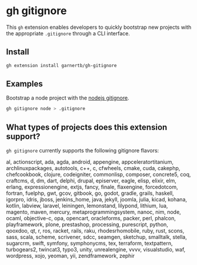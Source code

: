 # gh gitignore

This `gh` extension enables developers to quickly bootstrap new projects with the appropriate `.gitignore` through a CLI interface.

## Install

```bash
gh extension install garnertb/gh-gitignore
```

## Examples

Bootstrap a node project with the [nodejs gitignore](https://github.com/github/gitignore/blob/main/Node.gitignore).

```bash
gh gitignore node > .gitignore
```

## What types of projects does this extension support?

`gh gitignore` currently supports the following gitignore flavors:

al, actionscript, ada, agda, android, appengine, appceleratortitanium, archlinuxpackages, autotools, c++, c, cfwheels, cmake, cuda, cakephp, chefcookbook, clojure, codeigniter, commonlisp, composer, concrete5, coq, craftcms, d, dm, dart, delphi, drupal, episerver, eagle, elisp, elixir, elm, erlang, expressionengine, extjs, fancy, finale, flaxengine, forcedotcom, fortran, fuelphp, gwt, gcov, gitbook, go, godot, gradle, grails, haskell, igorpro, idris, jboss, jenkins_home, java, jekyll, joomla, julia, kicad, kohana, kotlin, labview, laravel, leiningen, lemonstand, lilypond, lithium, lua, magento, maven, mercury, metaprogrammingsystem, nanoc, nim, node, ocaml, objective-c, opa, opencart, oracleforms, packer, perl, phalcon, playframework, plone, prestashop, processing, purescript, python, qooxdoo, qt, r, ros, racket, rails, raku, rhodesrhomobile, ruby, rust, scons, sass, scala, scheme, scrivener, sdcc, seamgen, sketchup, smalltalk, stella, sugarcrm, swift, symfony, symphonycms, tex, terraform, textpattern, turbogears2, twincat3, typo3, unity, unrealengine, vvvv, visualstudio, waf, wordpress, xojo, yeoman, yii, zendframework, zephir
